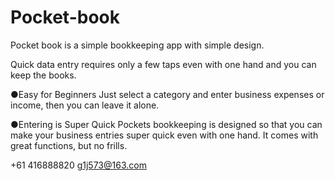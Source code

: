 # Pocket-book


Pocket book is a simple bookkeeping app with simple design. 

Quick data entry requires only a few taps even with one hand and you can keep the books. 

●Easy for Beginners Just select a category and enter business expenses or income, then you can leave it alone. 

●Entering is Super Quick Pockets bookkeeping is designed so that you can make your business entries super quick even with one hand. It comes with great functions, but no frills.

+61 416888820 g1j573@163.com
